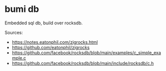 # bumi db

Embedded sql db, build over rocksdb.

Sources:
- https://notes.eatonphil.com/zigrocks.html
- https://github.com/eatonphil/zigrocks
- https://github.com/facebook/rocksdb/blob/main/examples/c_simple_example.c
- https://github.com/facebook/rocksdb/blob/main/include/rocksdb/c.h
